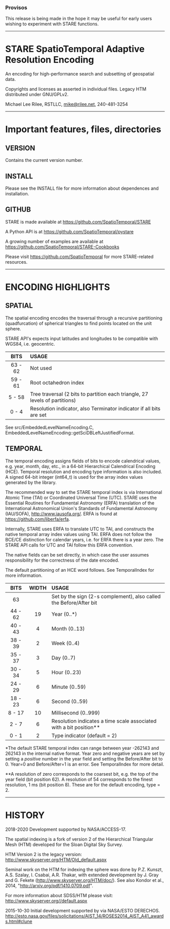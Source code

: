 
### Provisos

This release is being made in the hope it may be useful for early users wishing to experiment with STARE functions.

---
# STARE SpatioTemporal Adaptive Resolution Encoding

An encoding for high-performance search and subsetting of geospatial data.

Copyrights and licenses as asserted in individual files. Legacy HTM distributed under GNU/GPLv2.

Michael Lee Rilee, RSTLLC, mike@rilee.net, 240-481-3254

---
# Important features, files, directories

## VERSION
  Contains the current version number.

## INSTALL
  Please see the INSTALL file for more information about dependences and installation.

## GITHUB
  STARE is made available at https://github.com/SpatioTemporal/STARE
  
  A Python API is at https://github.com/SpatioTemporal/pystare

  A growing number of examples are available at https://github.com/SpatioTemporal/STARE-Cookbooks
  
  Please visit https://github.com/SpatioTemporal for more STARE-related resources.

---
# ENCODING HIGHLIGHTS

## SPATIAL

The spatial encoding encodes the traversal through a recursive partitioning
(quadfurcation) of spherical triangles to find points located on the unit sphere.

STARE API's expects input latitudes and longitudes to be compatible with WGS84, i.e. geocentric.

| BITS | USAGE                                                                         |
|:----:|:------------------------------------------------------------------------------|
|63 - 62  |Not used									     |
|59 - 61  |Root octahedron index							     |
| 5 - 58  |Tree traversal (2 bits to partition each triangle, 27 levels of partitions)    |
| 0 -  4  |Resolution indicator, also Terminator indicator if all bits are set            |

See src/EmbeddedLevelNameEncoding.C, EmbeddedLevelNameEncoding::getSciDBLeftJustifiedFormat.

## TEMPORAL

The temporal encoding assigns fields of bits to encode calendrical values, e.g.
year, month, day, etc., in a 64-bit Hierarchical Calendrical Encoding (HCE). Temporal
resolution and encoding type information is also included. A signed 64-bit integer (int64_t)
is used for the array index values generated by the library.

The recommended way to set the STARE temporal index is via
International Atomic Time (TAI) or Coordinated Universal Time (UTC). STARE
uses the Essential Routines for Fundamental Astronomy (ERFA) translation of
the International Astronomical Union's Standards of Fundamental Astronomy
(IAU/SOFA), http://www.iausofa.org/. ERFA is found at https://github.com/liberfa/erfa.

Internally, STARE uses ERFA to translate UTC to TAI, and constructs the
native temporal array index values using TAI. ERFA does not follow the BCE/CE
distinction for calendar years, i.e. for ERFA there is a year zero. The STARE API calls
for UTC and TAI follow this ERFA convention.

The native fields can be set directly, in which case the user
assumes responsibility for the correctness of the date encoded.

The default partitioning of an HCE word follows. See TemporalIndex for more information.

| BITS |  WIDTH |  USAGE |
|:-----:|:--------:|:--------|
|63      |     | Set by the sign (2-s complement), also called the Before/After bit|
|44 - 62 | 19  | Year (0..\*)|
|40 - 43 |  4  | Month (0..13)|
|38 - 39 |  2  | Week (0..4)|
|35 - 37 |  3  | Day (0..7)|
|30 - 34 |  5  | Hour (0..23)|
|24 - 29 |  6  | Minute (0..59)|
|18 - 23 |  6  | Second (0..59)|
| 8 - 17 | 10  | Millisecond (0..999)|
| 2 -  7 |  6  | Resolution indicates a time scale associated with a bit position\*\*|
| 0 -  1 |  2  | Type indicator (default = 2)|

\*The default STARE temporal index can range between year -262143 and 262143 in the
   internal native format. Year zero and negative years are set by setting
   a *positive* number in the year field and setting the Before/After bit to 0.
   Year=0 and Before/After=1 is an error. See TemporalIndex for more detail.

\*\*A resolution of zero corresponds to the coarsest bit, e.g. the top of the
   year field (bit position 62). A resolution of 54 corresponds to the finest
   resolution, 1 ms (bit position 8). These are for the default encoding,
   type = 2.

---
# HISTORY

2018-2020 Development supported by NASA/ACCESS-17.

The spatial indexing is a fork of version 2 of the Hierarchical Triangular Mesh (HTM) developed for the Sloan Digital Sky Survey.

HTM Version 2 is the legacy version: http://www.skyserver.org/HTM/Old_default.aspx

Seminal work on the HTM for indexing the sphere was done by P.Z. Kunszt, A.S. Szalay, I. Csabai, A.R. Thakar, with extended development by J. Gray and G. Fekete (http://www.skyserver.org/HTM/doc/).  See also Kondor et al., 2014, "http://arxiv.org/pdf/1410.0709.pdf".

For more information about SDSS/HTM please visit: http://www.skyserver.org//default.aspx

2015-10-30 Initial development supported by via NASA/ESTO DERECHOS. http://esto.nasa.gov/files/solicitations/AIST_14/ROSES2014_AIST_A41_awards.html#clune


